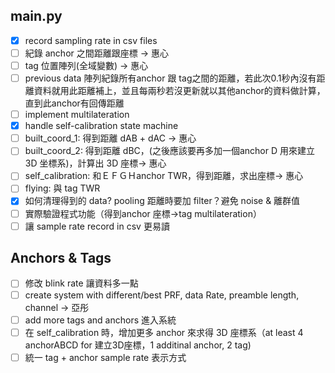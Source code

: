 ## main.py

* [X]  record sampling rate in csv files
* [ ]  紀錄 anchor 之間距離跟座標 -> 惠心
* [ ]  tag 位置陣列(全域變數) -> 惠心
* [ ]  previous data 陣列紀錄所有anchor 跟 tag之間的距離，若此次0.1秒內沒有距離資料就用此距離補上，並且每兩秒若沒更新就以其他anchor的資料做計算，直到此anchor有回傳距離
* [ ]  implement multilateration
* [X]  handle self-calibration state machine
  * [ ]  built_coord_1: 得到距離 dAB + dAC -> 惠心
  * [ ]  built_coord_2: 得到距離 dBC，(之後應該要再多加一個anchor D 用來建立 3D 坐標系)，計算出 3D 座標-> 惠心
  * [ ]  self_calibration: 和ＥＦＧＨanchor TWR，得到距離，求出座標-> 惠心
  * [ ]  flying: 與 tag TWR
* [X]  如何清理得到的 data? pooling 距離時要加 filter？避免 noise & 離群值
* [ ]  實際驗證程式功能（得到anchor 座標->tag multilateration）
* [ ]  讓 sample rate record in csv 更易讀

## Anchors & Tags

* [ ]  修改 blink rate 讓資料多一點
* [ ]  create system with different/best PRF, data Rate, preamble length, channel -> 亞彤
* [ ]  add more tags and anchors 進入系統
* [ ]  在 self_calibration 時，增加更多 anchor 來求得 3D 座標系（at least 4 anchorABCD for 建立3D座標，1 additinal anchor, 2 tag)
* [ ]  統一 tag + anchor sample rate 表示方式
